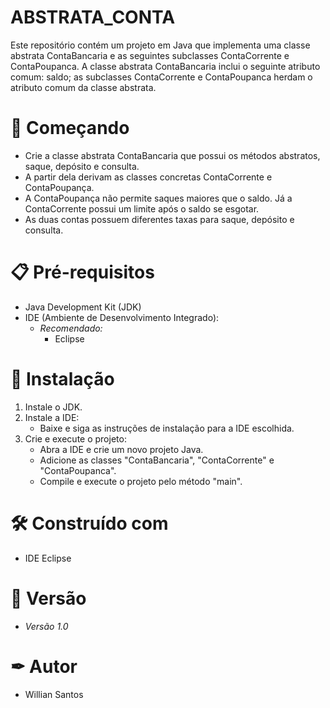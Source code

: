 # ABSTRATA_CONTA

Este repositório contém um projeto em Java que implementa uma classe abstrata ContaBancaria e as seguintes subclasses ContaCorrente e ContaPoupanca. A classe abstrata ContaBancaria inclui o seguinte atributo comum: saldo; as subclasses ContaCorrente e ContaPoupanca herdam o atributo comum da classe abstrata.  

# 🚀 Começando  

- Crie a classe abstrata ContaBancaria que possui os métodos abstratos, saque, depósito e consulta.
- A partir dela derivam as classes concretas ContaCorrente e ContaPoupança.
- A ContaPoupança não permite saques maiores que o saldo. Já a ContaCorrente possui um limite após o saldo se esgotar.
- As duas contas possuem diferentes taxas para saque, depósito e consulta.

# 📋 Pré-requisitos
- Java Development Kit (JDK)
- IDE (Ambiente de Desenvolvimento Integrado):
  - *Recomendado:*
     - Eclipse

# 🔧 Instalação  

1. Instale o JDK.
2. Instale a IDE:
   - Baixe e siga as instruções de instalação para a IDE escolhida.
3. Crie e execute o projeto:
   - Abra a IDE e crie um novo projeto Java.
   - Adicione as classes "ContaBancaria", "ContaCorrente" e "ContaPoupanca".
   - Compile e execute o projeto pelo método "main".
   
# 🛠 Construído com   

- IDE Eclipse

# 📌 Versão  

- *Versão 1.0*

# ✒ Autor  

- Willian Santos

